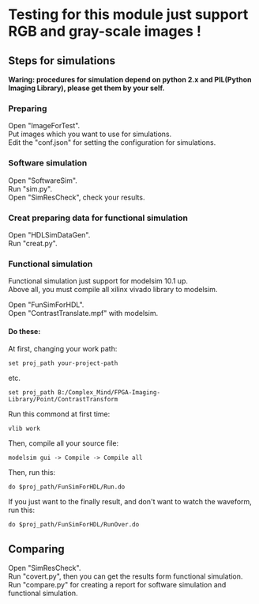 # Testing for this module just support RGB and gray-scale images !  

## Steps for simulations
**Waring: procedures for simulation depend on python 2.x and PIL(Python Imaging Library), please get them by your self.**  

### Preparing
Open "ImageForTest".  
Put images which you want to use for simulations.  
Edit the "conf.json" for setting the configuration for simulations.  

### Software simulation
Open "SoftwareSim".  
Run "sim.py".  
Open "SimResCheck", check your results.  

### Creat preparing data for functional simulation
Open "HDLSimDataGen".  
Run "creat.py".  

### Functional simulation
Functional simulation just support for modelsim 10.1 up.   
Above all, you must compile all xilinx vivado library to modelsim.  

Open "FunSimForHDL".  
Open "ContrastTranslate.mpf" with modelsim.  

#### Do these:

At first, changing your work path:  
    
    set proj_path your-project-path  

etc.  
    
    set proj_path B:/Complex_Mind/FPGA-Imaging-Library/Point/ContrastTransform  

Run this commond at first time:

    vlib work  

Then, compile all your source file:  

    modelsim gui -> Compile -> Compile all  

Then, run this:

    do $proj_path/FunSimForHDL/Run.do

If you just want to the finally result, and don't want to watch the waveform, run this:  

    do $proj_path/FunSimForHDL/RunOver.do

## Comparing
Open "SimResCheck".  
Run "covert.py", then you can get the results form functional simulation.  
Run "compare.py" for creating a report for software simulation and functional simulation.  

